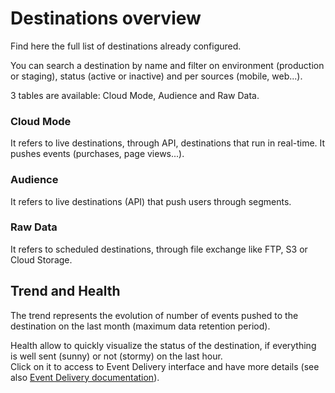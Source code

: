 # Destinations overview

Find here the full list of destinations already configured.

You can search a destination by name and filter on environment (production or staging), status (active or inactive) and per sources (mobile, web...).

3 tables are available: Cloud Mode, Audience and Raw Data.

### Cloud Mode

It refers to live destinations, through API, destinations that run in real-time. It pushes events (purchases, page views...).

### Audience

It refers to live destinations (API) that push users through segments.&#x20;

### Raw Data

It refers to scheduled destinations, through file exchange like FTP, S3 or Cloud Storage.

## Trend and Health

The trend represents the evolution of number of events pushed to the destination on the last month (maximum data retention period).

Health allow to quickly visualize the status of the destination, if everything is well sent (sunny) or not (stormy) on the last hour.\
Click on it to access to Event Delivery interface and have more details (see also [Event Delivery documentation](event-delivery.md)).

